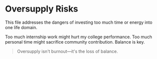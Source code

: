 # Oversupply Risks

This file addresses the dangers of investing too much time or energy into one life domain.

Too much internship work might hurt my college performance. Too much personal time might sacrifice community contribution. Balance is key.

> Oversupply isn't burnout—it's the loss of balance.